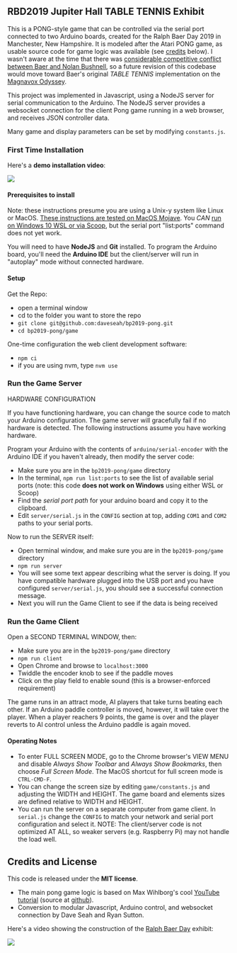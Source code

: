 ## RBD2019 Jupiter Hall TABLE TENNIS Exhibit

This is a PONG-style game that can be controlled via the serial port connected to two Arduino boards, created for the Ralph Baer Day 2019 in Manchester, New Hampshire. It is modeled after the Atari PONG game, as usable source code for game logic was available (see [credits](#credits-and-license) below). I wasn't aware at the time that there was [considerable competitive conflict between Baer and Nolan Bushnell](https://en.wikipedia.org/wiki/Ralph_H._Baer), so a future revision of this codebase would move toward Baer's original *TABLE TENNIS* implementation on the [Magnavox Odyssey](http://www.pong-story.com/odyssey.htm).

This project was implemented in Javascript, using a NodeJS server for serial communication to the Arduino. The NodeJS server provides a websocket connection for the client Pong game running in a web browser, and receives JSON controller data. 

Many game and display parameters can be set by modifying `constants.js`. 

### First Time Installation

Here's a **demo installation video**:

[![](http://img.youtube.com/vi/POdXbry-Qc4/0.jpg)](http://www.youtube.com/watch?v=POdXbry-Qc4 "Installation Demo")

#### Prerequisites to install

Note: these instructions presume you are using a Unix-y system like Linux or MacOS. [These instructions are tested on MacOS Mojave](https://github.com/daveseah/bp2019-pong/wiki/Installing-on-MacOS). You *CAN* [run on Windows 10 WSL or via Scoop](https://github.com/daveseah/bp2019-pong/wiki/Installing-on-Windows), but the serial port "list:ports" command does not yet work.

You will need to have **NodeJS** and **Git** installed. To program the Arduino board, you'll need the **Arduino IDE** but the client/server will run in "autoplay" mode without connected hardware.

#### Setup

Get the Repo:

- open a terminal window
- cd to the folder you want to store the repo
- `git clone git@github.com:daveseah/bp2019-pong.git`
- `cd bp2019-pong/game`

One-time configuration the web client development software:

- `npm ci`
- if you are using nvm, type `nvm use`

### Run the Game Server

HARDWARE CONFIGURATION

If you have functioning hardware, you can change the source code to match your Arduino configuration. The game server will gracefully fail if no hardware is detected. The following instructions assume you have working hardware.

Program your Arduino with the contents of `arduino/serial-encoder` with the Arduino IDE if you haven't already, then modify the server code:

- Make sure you are in the `bp2019-pong/game` directory
- In the terminal, `npm run list:ports` to see the list of available serial ports (note: this code **does not work on Windows** using either WSL or Scoop)
- Find the _serial port path_ for your arduino board and copy it to the clipboard.
- Edit `server/serial.js` in the `CONFIG` section at top, adding `COM1` and `COM2` paths to your serial ports. 

Now to run the SERVER itself:

- Open terminal window, and make sure you are in the `bp2019-pong/game` directory
- `npm run server`
- You will see some text appear describing what the server is doing. If you have compatible hardware plugged into the USB port and you have configured `server/serial.js`, you should see a successful connection message.
- Next you will run the Game Client to see if the data is being received

### Run the Game Client

Open a SECOND TERMINAL WINDOW, then:

- Make sure you are in the `bp2019-pong/game` directory
- `npm run client`
- Open Chrome and browse to `localhost:3000`
- Twiddle the encoder knob to see if the paddle moves
- Click on the play field to enable sound (this is a browser-enforced requirement)

The game runs in an attract mode, AI players that take turns beating each other. If an Arduino paddle controller is moved, however, it will take over the player. When a player reachers 9 points, the game is over and the player reverts to AI control unless the Arduino paddle is again moved.

#### Operating Notes

* To enter FULL SCREEN MODE, go to the Chrome browser's VIEW MENU and disable _Always Show Toolbar_ and _Always Show Bookmarks_, then choose _Full Screen Mode_. The MacOS shortcut for full screen mode is `CTRL-CMD-F`.
* You can change the screen size by editing `game/constants.js` and adjusting the WIDTH and HEIGHT. The game board and elements sizes are defined relative to WIDTH and HEIGHT.
* You can run the server on a separate computer from game client. In `serial.js` change the `CONFIG` to match your network and serial port configuration and select it. NOTE: The client/server code is not optimized AT ALL, so weaker servers (e.g. Raspberry Pi) may not handle the load well.

## Credits and License

This code is released under the **MIT license**.

* The main pong game logic is based on Max Wihlborg's cool [YouTube tutorial](https://www.youtube.com/watch?v=KApAJhkkqkA) (source at [github](https://github.com/maxwihlborg/youtube-tutorials/blob/master/pong/index.html)). 
* Conversion to modular Javascript, Arduino control, and websocket connection by Dave Seah and Ryan Sutton. 

Here's a video showing the construction of the [Ralph Baer Day](http://ralphbaerday.com) exhibit: 

[![](http://img.youtube.com/vi/RF0mv2btJL0/0.jpg)](http://www.youtube.com/watch?v=RF0mv2btJL0 "Construction Montage")

